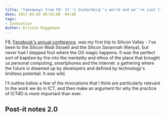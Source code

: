 ```yaml
---
title: 'Takeaways from F8: It''s Zuckerberg''s world and we''re just living in it'
date: 2017-05-03 09:54:00 -04:00
tags:
- Innovation
Author: Kristen Roggemann
---
```


F8, [Facebook's annual conference](https://www.fbf8.com/), was my first trip to Silicon Valley - I've been to the Silicon Wadi (Israel) and the Silicon Savannah (Kenya), but never had I stepped foot where the OG magic happens. It was the perfect sort of baptism by fire into the mentality and ethos of the place that brought us personal computing, smartphones and the internet: a gathering where the future is dreamed up by developers and defined by technology's limitless potential. It was wild.

I'll outline below a few of the innovations that I think are particularly relevant to the work we do in ICT, and then make an argument for why the practice of ICT4D is more important than ever. 

## Post-it notes 2.0
